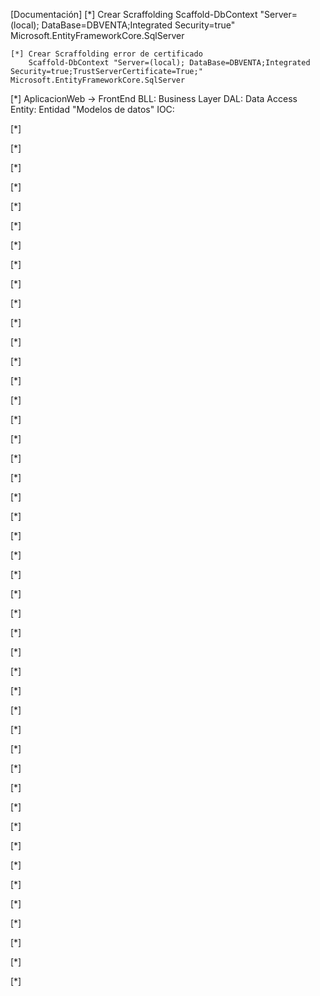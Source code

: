﻿[Documentación]
	[*] Crear Scraffolding
		Scaffold-DbContext "Server=(local); DataBase=DBVENTA;Integrated Security=true" Microsoft.EntityFrameworkCore.SqlServer

	[*] Crear Scraffolding error de certificado
		Scaffold-DbContext "Server=(local); DataBase=DBVENTA;Integrated Security=true;TrustServerCertificate=True;" Microsoft.EntityFrameworkCore.SqlServer


[*] AplicacionWeb -> FrontEnd
	BLL: Business Layer
	DAL: Data Access
	Entity: Entidad "Modelos de datos"
	IOC: 

[*] 

[*] 

[*] 

[*] 

[*] 

[*] 

[*] 

[*] 

[*] 

[*] 

[*] 

[*] 

[*] 

[*] 

[*] 

[*] 

[*] 

[*] 

[*] 

[*] 

[*] 

[*] 

[*] 

[*] 

[*] 

[*] 

[*] 

[*] 

[*] 

[*] 

[*] 

[*] 

[*] 

[*] 

[*] 

[*] 

[*] 

[*] 

[*] 

[*] 

[*] 

[*] 

[*] 

[*] 

[*] 
